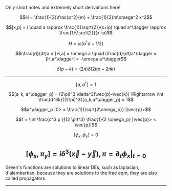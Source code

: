 Only short notes and extremely short derivations here!

$$H = \frac{1}{2}\frac{p^2}{m} + \frac{1}{2}m\omega^2 x^2$$

$$[x,p] = i \quad a \approx \frac{1}{\sqrt{2}}(x+ip) \quad a^\dagger \approx \frac{1}{\sqrt{2}}(x-ip)$$

$$H = \omega(a^\dagger a + 1/2)$$

$$i\frac{d}{dt}a = [H,a] = \omega a \quad i\frac{d}{dt}a^\dagger = [H,a^\dagger] = -\omega a^\dagger$$

$$\delta(p-k) = (2\pi) \delta(2\pi p - 2\pi k)$$

---

$$[a,a^\dagger] = 1$$

$$[a_k, a^\dagger_p] = (2\pi)^3 \delta^3(\vec{p}-\vec{k}) \Rightarrow \int \frac{d^3k}{(2\pi)^3}[a_k,a^\dagger_p] = 1$$

$$a^\dagger_p |0> = \frac{1}{\sqrt{2\omega_p}} |\vec{p}>$$

$$1 = \int \frac{d^3 p }{(2 \pi)^3} \frac{1}{2 \omega_p} |\vec{p}> < \vec{p}|$$

$$[\phi_x, \phi_y] = 0 $$

$$[\phi_x, \pi_y] = i \delta^3(\vec{x}-\vec{y}), \pi = \partial_t \phi_x|_{t=0}$$
---

Green's functions are solutions to linear DEs, such as laplacian, d'alembertian, because they are solutions to the free eqm, they are also called propagators. 

---